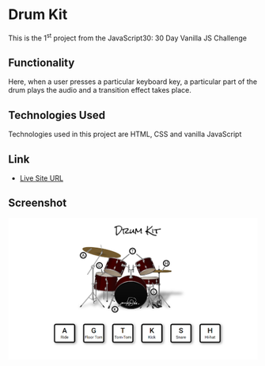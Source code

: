 # Drum Kit

This is the 1<sup>st</sup> project from the JavaScript30: 30 Day Vanilla JS Challenge

## Functionality

Here, when a user presses a particular keyboard key, a particular part of the drum plays the audio and a transition effect takes place.

## Technologies Used

Technologies used in this project are HTML, CSS and vanilla JavaScript

## Link

- [Live Site URL](https://drum-kit-javascript30.netlify.app/)

## Screenshot

![](./assets/design-files/screenshot.PNG)

